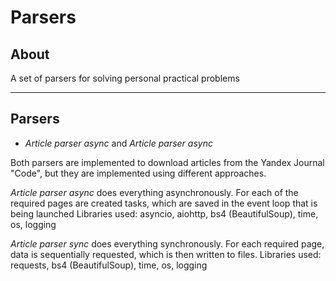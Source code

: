 # Parsers

## About
A set of parsers for solving personal practical problems
***

## Parsers

* _Article parser async_ and _Article parser async_<br>

Both parsers are implemented to download articles from the Yandex Journal "Code", but they are implemented using different approaches.

_Article parser async_ does everything asynchronously. For each of the required pages are created tasks, which are saved in the event loop that is being launched 
Libraries used: asyncio, aiohttp, bs4 (BeautifulSoup), time, os, logging

_Article parser sync_ does everything synchronously. For each required page, data is sequentially requested, which is then written to files.
Libraries used: requests, bs4 (BeautifulSoup), time, os, logging